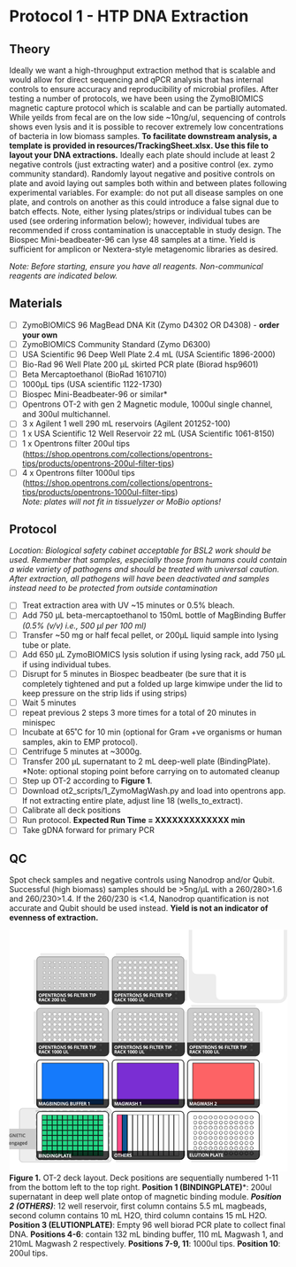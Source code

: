 # Protocol 1 - HTP DNA Extraction

## Theory
Ideally we want a high-throughput extraction method that is scalable and would allow for direct sequencing and qPCR analysis that has internal controls to ensure accuracy and reproducibility of microbial profiles. After testing a number of protocols, we have been using the ZymoBIOMICS magnetic capture protocol which is scalable and can be partially automated. While yeilds from fecal are on the low side ~10ng/ul, sequencing of controls shows even lysis and it is possible to recover extremely low concentrations of bacteria in low biomass samples. **To facilitate downstream analysis, a template is provided in resources/TrackingSheet.xlsx. Use this file to layout your DNA extractions.** Ideally each plate should include at least 2 negative controls (just extracting water) and a positive control (ex. zymo community standard). Randomly layout negative and positive controls on plate and avoid laying out samples both within and between plates following experimental variables. For example: do not put all disease samples on one plate, and controls on another as this could introduce a false signal due to batch effects. Note, either lysing plates/strips or individual tubes can be used (see ordering information below); however, individual tubes are recommended if cross contamination is unacceptable in study design. The Biospec Mini-beadbeater-96 can lyse 48 samples at a time. Yield is sufficient for amplicon or Nextera-style metagenomic libraries as desired.

*Note: Before starting, ensure you have all reagents. Non-communical reagents are indicated below.*

## Materials
- [ ] ZymoBIOMICS 96 MagBead DNA Kit (Zymo D4302 OR D4308) - **order your own**
- [ ] ZymoBIOMICS Community Standard (Zymo D6300) 
- [ ] USA Scientific 96 Deep Well Plate 2.4 mL (USA Scientific 1896-2000) 
- [ ] Bio-Rad 96 Well Plate 200 µL skirted PCR plate  (Biorad hsp9601) 
- [ ] Beta Mercaptoethanol (BioRad 1610710) 
- [ ] 1000µL tips (USA scientific 1122-1730)
- [ ] Biospec Mini-Beadbeater-96 or similar*
- [ ] Opentrons OT-2 with gen 2 Magnetic module, 1000ul single channel, and 300ul multichannel.
- [ ] 3 x Agilent 1 well 290 mL reservoirs (Agilent 201252-100)
- [ ] 1 x USA Scientific 12 Well Reservoir 22 mL (USA Scientific 1061-8150) 
- [ ] 1 x Opentrons filter 200ul tips (https://shop.opentrons.com/collections/opentrons-tips/products/opentrons-200ul-filter-tips)
- [ ] 4 x Opentrons filter 1000ul tips (https://shop.opentrons.com/collections/opentrons-tips/products/opentrons-1000ul-filter-tips)
<br>*Note: plates will not fit in tissuelyzer or MoBio options!*

## Protocol
*Location: Biological safety cabinet acceptable for BSL2 work should be used. Remember that samples, especially those from humans could contain a wide variety of pathogens and should be treated with universal caution. After extraction, all pathogens will have been deactivated and samples instead need to be protected from outside contamination*
- [ ] Treat extraction area with UV ~15 minutes or 0.5% bleach.
- [ ] Add 750 µL beta-mercaptoethanol to 150mL bottle of MagBinding Buffer  *(0.5% (v/v) i.e., 500 µl per 100 ml)*
- [ ] Transfer ~50 mg or half fecal pellet, or 200µL liquid sample into lysing tube or plate.
- [ ] Add 650 µL ZymoBIOMICS lysis solution if using lysing rack, add 750 µL if using individual tubes.
- [ ] Disrupt for 5 minutes in Biospec beadbeater (be sure that it is completely tightened and put a folded up large kimwipe under the lid to keep pressure on the strip lids if using strips)
- [ ] Wait 5 minutes
- [ ] repeat previous 2 steps 3 more times for a total of 20 minutes in minispec
- [ ] Incubate at 65˚C for 10 min (optional for Gram +ve organisms or human samples, akin to EMP protocol).
- [ ] Centrifuge 5 minutes at ~3000g.
- [ ] Transfer 200 µL supernatant to 2 mL deep-well plate (BindingPlate).
<br>*Note: optional stoping point before carrying on to automated cleanup
- [ ] Step up OT-2 according to **Figure 1**.
- [ ] Download ot2_scripts/1_ZymoMagWash.py and load into opentrons app. If not extracting entire plate, adjust line 18 (wells_to_extract).
- [ ] Calibrate all deck positions
- [ ] Run protocol. **Expected Run Time = XXXXXXXXXXXXX min**
- [ ] Take gDNA forward for primary PCR

## QC
Spot check samples and negative controls using Nanodrop and/or Qubit. Successful (high biomass) samples should be >5ng/µL with a 260/280>1.6 and 260/230>1.4.  If the 260/230 is <1.4, Nanodrop quantification is not accurate and Qubit should be used instead. **Yield is not an indicator of evenness of extraction.**


![Fig1](../images/zymolayout.png?)
<br>**Figure 1.** OT-2 deck layout. Deck positions are sequentially numbered 1-11 from the bottom left to the top right. **Position 1 (BINDINGPLATE)***: 200ul supernatant in deep well plate ontop of magnetic binding module. ***Position 2 (OTHERS)***: 12 well reservoir, first column contains 5.5 mL magbeads, second column contains 10 mL H2O, third column contains 15 mL H2O. **Position 3 (ELUTIONPLATE)**: Empty 96 well biorad PCR plate to collect final DNA. **Positions 4-6**: contain 132 mL binding buffer, 110 mL Magwash 1, and 210mL Magwash 2 respectively. **Positions 7-9, 11**: 1000ul tips. **Position 10**: 200ul tips.

